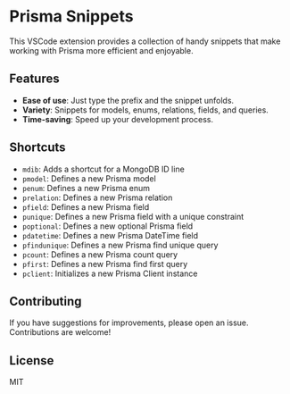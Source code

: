 # Prisma Snippets


This VSCode extension provides a collection of handy snippets that make working with Prisma more efficient and enjoyable.

## Features

- **Ease of use**: Just type the prefix and the snippet unfolds.
- **Variety**: Snippets for models, enums, relations, fields, and queries.
- **Time-saving**: Speed up your development process.

## Shortcuts
- `mdib`: Adds a shortcut for a MongoDB ID line
- `pmodel`: Defines a new Prisma model
- `penum`: Defines a new Prisma enum
- `prelation`: Defines a new Prisma relation
- `pfield`: Defines a new Prisma field
- `punique`: Defines a new Prisma field with a unique constraint
- `poptional`: Defines a new optional Prisma field
- `pdatetime`: Defines a new Prisma DateTime field
- `pfindunique`: Defines a new Prisma find unique query
- `pcount`: Defines a new Prisma count query
- `pfirst`: Defines a new Prisma find first query
- `pclient`: Initializes a new Prisma Client instance

## Contributing

If you have suggestions for improvements, please open an issue. Contributions are welcome!

## License

MIT
